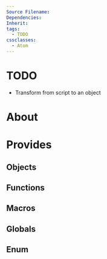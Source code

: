 ```yaml
---
Source Filename: 
Dependencies: 
Inherit: 
tags:
  - TODO
cssclasses:
  - Atom
---
```

# TODO
- Transform from script to an object
# About

# Provides

## Objects

## Functions

## Macros

## Globals

## Enum
